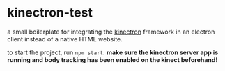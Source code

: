 # kinectron-test

a small boilerplate for integrating the [kinectron](https://kinectron.github.io/#) framework in an electron client instead of a native HTML website.

to start the project, run `npm start`. **make sure the kinectron server app is running and body tracking has been enabled on the kinect beforehand!**
